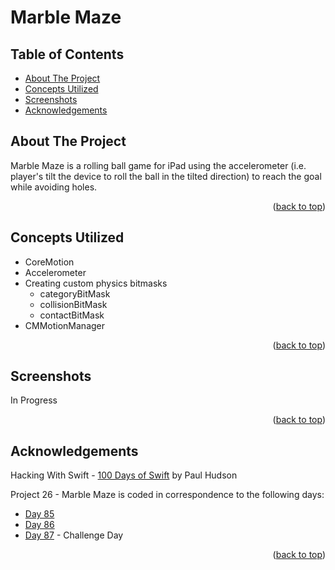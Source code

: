 # Marble Maze


<!-- Table of Contents -->
## Table of Contents
* [About The Project](#about-the-project)
* [Concepts Utilized](#concepts-utilized)
* [Screenshots](#screenshots)
* [Acknowledgements](#acknowledgements)


<!-- ABOUT THE PROJECT -->
## About The Project

Marble Maze is a rolling ball game for iPad using the accelerometer (i.e. player's tilt the device to roll the ball in the tilted direction) to reach the goal while avoiding holes.

<p align="right">(<a href="#top">back to top</a>)</p>


<!-- CONCEPTS UTILIZED -->
## Concepts Utilized
* CoreMotion
* Accelerometer
* Creating custom physics bitmasks
    <ul>
      <li>categoryBitMask</li>
      <li>collisionBitMask</li>
      <li>contactBitMask</li>
    </ul>
* CMMotionManager

<p align="right">(<a href="#top">back to top</a>)</p>


<!-- SCREENSHOTS -->
## Screenshots
In Progress

<p align="right">(<a href="#top">back to top</a>)</p>


<!-- ACKNOWLEDGEMENTS -->
## Acknowledgements
Hacking With Swift - [100 Days of Swift] by Paul Hudson

Project 26 - Marble Maze is coded in correspondence to the following days:
* [Day 85]
* [Day 86]
* [Day 87] - Challenge Day

<p align="right">(<a href="#top">back to top</a>)</p>



<!-- MARKDOWN LINKS & IMAGES -->
<!-- https://www.markdownguide.org/basic-syntax/#reference-style-links -->
[100 Days of Swift]: https://www.hackingwithswift.com/100 (100 Days of Swift)
[Day 85]: https://www.hackingwithswift.com/100/85
[Day 86]: https://www.hackingwithswift.com/100/86
[Day 87]: https://www.hackingwithswift.com/100/87
